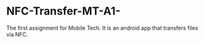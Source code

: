 # NFC-Transfer-MT-A1-
The first assignment for Mobile Tech. It is an android app that transfers files via NFC.
